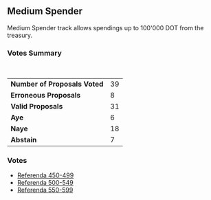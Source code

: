## Medium Spender

Medium Spender track allows spendings up to 100'000 DOT from the treasury.

### Votes Summary

<div class="vote-summary">
    <div class="positive" style="width: 19.35%"></div>
    <div class="negative" style="width: 58.06%"></div>
    <div class="neutral" style="width: 22.58%"></div>
</div>

<br/>

|                                            |                                  |
|:-------------------------------------------|:---------------------------------|
| <strong>Number of Proposals Voted</strong> | 39                               |
| <strong>Erroneous Proposals</strong>       | 8                                |
| <strong>Valid Proposals</strong>           | 31                               |
| <strong>Aye</strong>                       | <span class="positive">6</span>  |
| <strong>Naye</strong>                      | <span class="negative">18</span> |
| <strong>Abstain</strong>                   | <span class="neutral">7</span>   |

### Votes

- [Referenda 450-499](./medium_spender_450_499.md)
- [Referenda 500-549](./medium_spender_500_549.md)
- [Referenda 550-599](./medium_spender_550_599.md)